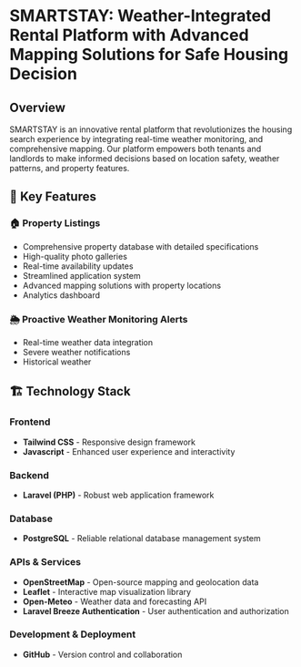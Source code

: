 # SMARTSTAY: Weather-Integrated Rental Platform with Advanced Mapping Solutions for Safe Housing Decision

## Overview

SMARTSTAY is an innovative rental platform that revolutionizes the housing search experience by integrating real-time weather monitoring, and comprehensive mapping. Our platform empowers both tenants and landlords to make informed decisions based on location safety, weather patterns, and property features.

## 🌟 Key Features

### 🏠 Property Listings
- Comprehensive property database with detailed specifications
- High-quality photo galleries
- Real-time availability updates
- Streamlined application system
- Advanced mapping solutions with property locations
- Analytics dashboard

### 🌦️ Proactive Weather Monitoring Alerts
- Real-time weather data integration
- Severe weather notifications
- Historical weather

## 🏗️ Technology Stack
### Frontend
- **Tailwind CSS** - Responsive design framework
- **Javascript** - Enhanced user experience and interactivity

### Backend
- **Laravel (PHP)** - Robust web application framework
  
### Database
- **PostgreSQL** - Reliable relational database management system

### APIs & Services
- **OpenStreetMap** - Open-source mapping and geolocation data
- **Leaflet** - Interactive map visualization library
- **Open-Meteo** - Weather data and forecasting API
- **Laravel Breeze Authentication** - User authentication and authorization

### Development & Deployment
- **GitHub** - Version control and collaboration
